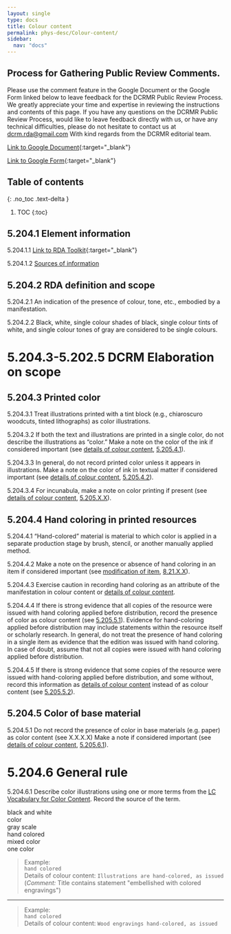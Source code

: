 ```yaml
---
layout: single
type: docs
title: Colour content
permalink: phys-desc/Colour-content/
sidebar:
  nav: "docs"
---
```


## Process for Gathering Public Review Comments.
Please use the comment feature in the Google Document or the Google Form linked below to leave feedback for the DCRMR Public Review Process.  We greatly appreciate your time and expertise in reviewing the instructions and contents of this page.  If you have any questions on the DCRMR Public Review Process, would like to leave feedback directly with us, or have any technical difficulties, please do not hesitate to contact us at dcrm.rda@gmail.com  With kind regards from the DCRMR editorial team.

[Link to Google Document](https://docs.google.com/document/d/1Ytx1vlWIQJNjS2JLxCA-Ql6_E9IFF7J82yoKMl6I_9A/edit){:target="_blank"}

[Link to Google Form](https://docs.google.com/forms/d/e/1FAIpQLSdNtJkbY1mngdTcvCoB7zZcpaIuuKHvlbyiidP-QunDy14VcQ/viewform){:target="_blank"}

## Table of contents
{: .no_toc .text-delta }

1. TOC
{:toc}

## 5.204.1 Element information

<a name="5.204.1.1">5.204.1.1</a> [Link to RDA Toolkit](https://beta.rdatoolkit.org/Content?externalId=en-US_ala-26e5e1f2-b7fb-383b-954a-b2560eb6eb40){:target="_blank"}

<a name="5.204.1.2">5.204.1.2</a> [Sources of information](/DCRMR/phys-desc/)

## 5.204.2 RDA definition and scope

<a name="5.204.2.1">5.204.2.1</a> An indication of the presence of colour, tone, etc., embodied by a manifestation.

<a name="5.204.2.2">5.204.2.2</a> Black, white, single colour shades of black, single colour tints of white, and single colour tones of gray are considered to be single colours.

# 5.204.3-5.202.5 DCRM Elaboration on scope

## 5.204.3 Printed color

<a name="5.204.3.1">5.204.3.1</a> Treat illustrations printed with a tint block (e.g., chiaroscuro woodcuts, tinted lithographs) as color illustrations.

<a name="5.204.3.2">5.204.3.2</a> If both the text and illustrations are printed in a single color, do not describe the illustrations as “color.” Make a note on the color of the ink if considered important (see [details of colour content](/DCRMR/phys-desc/Details-of-colour-content/), [5.205.4.1](/DCRMR/phys-desc/Details-of-colour-content/#5.205.4.1)).

<a name="5.204.3.3">5.204.3.3</a> In general, do not record printed color unless it appears in illustrations.  Make a note on the color of ink in textual matter if considered important (see [details of colour content](/DCRMR/phys-desc/Details-of-colour-content/), [5.205.4.2](/DCRMR/phys-desc/Details-of-colour-content/#5.205.4.2)). 

<a name="5.204.3.4">5.204.3.4</a> For incunabula, make a note on color printing if present (see [details of colour content](/DCRMR/phys-desc/Details-of-colour-content/), [5.205.X.X](/DCRMR/phys-desc/Details-of-colour-content/#5.205.4.3)).

## 5.204.4 Hand coloring in printed resources

<a name="5.204.4.1">5.204.4.1</a> “Hand-colored” material is material to which color is applied in a separate production stage by brush, stencil, or another manually applied method. 

<a name="5.204.4.2">5.204.4.2</a> Make a note on the presence or absence of hand coloring in an item if considered important (see [modification of item](/DCRMR/Notes-on-items/Modification-of-item/), [8.21.X.X](/DCRMR/Notes-on-items/Modification-of-item/#8.21.X.X)).

<a name="5.204.4.3">5.204.4.3</a> Exercise caution in recording hand coloring as an attribute of the manifestation in colour content or [details of colour content](/DCRMR/phys-desc/Details-of-colour-content/).

<a name="5.204.4.4">5.204.4.4</a> If there is strong evidence that all copies of the resource were issued with hand coloring applied before distribution, record the presence of color as colour content (see [5.205.5.1](/DCRMR/phys-desc/Details-of-colour-content/#5.205.5.1)). Evidence for hand-coloring applied before distribution may include statements within the resource itself or scholarly research. In general, do not treat the presence of hand coloring in a single item as evidence that the edition was issued with hand coloring. In case of doubt, assume that not all copies were issued with hand coloring applied before distribution.

<a name="5.204.4.5">5.204.4.5</a> If there is strong evidence that some copies of the resource were issued with hand-coloring applied before distribution, and some without, record this information as [details of colour content](/DCRMR/phys-desc/Details-of-colour-content/) instead of as colour content (see [5.205.5.2](/DCRMR/phys-desc/Details-of-colour-content/#5.205.5.2)).

## 5.204.5 Color of base material

<a name="5.204.5.1">5.204.5.1</a> Do not record the presence of color in base materials (e.g. paper) as color content (see X.X.X.X) Make a note if considered important (see [details of colour content](/DCRMR/phys-desc/Details-of-colour-content/), [5.205.6.1](/DCRMR/phys-desc/Details-of-colour-content/#5.205.6.1)).

# 5.204.6 General rule

<a name="5.204.6.1">5.204.6.1</a> Describe color illustrations using one or more terms from the [LC Vocabulary for Color Content](https://id.loc.gov/vocabulary/mcolor.html). Record the source of the term.    

black and white  
color  
gray scale  
hand colored  
mixed color  
one color  

>Example:  
> `hand colored`     
> Details of colour content: `Illustrations are hand-colored, as issued`  
>(*Comment:* Title contains statement "embellished with colored engravings")
 
---
>Example:  
> `hand colored`    
>Details of colour content: `Wood engravings hand-colored, as issued`